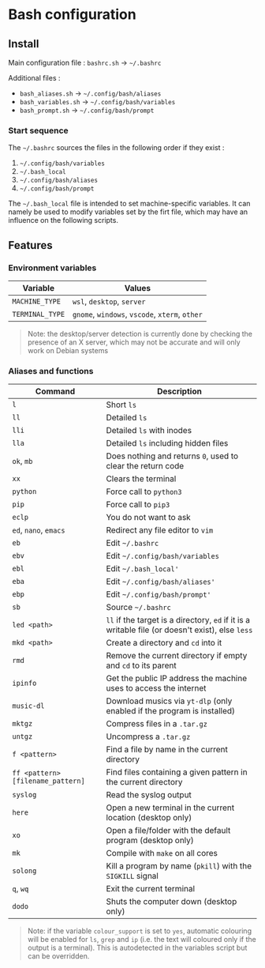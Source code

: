 
# Bash configuration

## Install

Main configuration file : `bashrc.sh` -> `~/.bashrc`

Additional files :

- `bash_aliases.sh` -> `~/.config/bash/aliases`
- `bash_variables.sh` -> `~/.config/bash/variables`
- `bash_prompt.sh` -> `~/.config/bash/prompt`

### Start sequence

The `~/.bashrc` sources the files in the following order if they exist :

1. `~/.config/bash/variables`
2. `~/.bash_local`
3. `~/.config/bash/aliases`
4. `~/.config/bash/prompt`

The `~/.bash_local` file is intended to set machine-specific variables. It can namely be used to modify variables set by the firt file, which may have an influence on the following scripts.

## Features

### Environment variables

| Variable        | Values                                         |
|-----------------|------------------------------------------------|
| `MACHINE_TYPE`  | `wsl`, `desktop`, `server`                     |
| `TERMINAL_TYPE` | `gnome`, `windows`, `vscode`, `xterm`, `other` | 

> Note: the desktop/server detection is currently done by checking the presence of an X server, which may not be accurate and will only work on Debian systems

### Aliases and functions

| Command                           | Description                                                                              |
|-----------------------------------|------------------------------------------------------------------------------------------|
| `l`                               | Short `ls`                                                                               |
| `ll`                              | Detailed `ls`                                                                            |
| `lli`                             | Detailed `ls` with inodes                                                                |
| `lla`                             | Detailed `ls` including hidden files                                                     |
| `ok`, `mb`                        | Does nothing and returns `0`, used to clear the return code                              |
| `xx`                              | Clears the terminal                                                                      |
| `python`                          | Force call to `python3`                                                                  |
| `pip`                             | Force call to `pip3`                                                                     |
| `eclp`                            | You do not want to ask                                                                   |
| `ed`, `nano`, `emacs`             | Redirect any file editor to `vim`                                                        |
| `eb`                              | Edit `~/.bashrc`                                                                         |
| `ebv`                             | Edit `~/.config/bash/variables`                                                          |
| `ebl`                             | Edit `~/.bash_local'`                                                                    |
| `eba`                             | Edit `~/.config/bash/aliases'`                                                           |
| `ebp`                             | Edit `~/.config/bash/prompt'`                                                            |
| `sb`                              | Source `~/.bashrc`                                                                       |
| `led <path>`                      | `ll` if the target is a directory, `ed` if it is a writable file (or doesn't exist), else `less` |
| `mkd <path>`                      | Create a directory and `cd` into it                                            |
| `rmd`                             | Remove the current directory if empty and `cd` to its parent                   |
| `ipinfo`                          | Get the public IP address the machine uses to access the internet              |
| `music-dl`                        | Download musics via `yt-dlp` (only enabled if the program is installed)        |
| `mktgz`                           | Compress files in a `.tar.gz`                                                  |
| `untgz`                           | Uncompress a `.tar.gz`                                                         |
| `f <pattern>`                     | Find a file by name in the current directory                                   |
| `ff <pattern> [filename_pattern]` | Find files containing a given pattern in the current directory                 |
| `syslog`                          | Read the syslog output                                                         |
| `here`                            | Open a new terminal in the current location (desktop only)                     |
| `xo`                              | Open a file/folder with the default program (desktop only)                     |
| `mk`                              | Compile with `make` on all cores                                               |
| `solong`                          | Kill a program by name (`pkill`) with the `SIGKILL` signal                     |
| `q`, `wq`                         | Exit the current terminal                                                      |
| `dodo`                            | Shuts the computer down (desktop only)                                         |

> Note: if the variable `colour_support` is set to `yes`, automatic colouring will be enabled for `ls`, `grep` and `ip` (i.e. the text will coloured only if the output is a terminal). This is autodetected in the variables script but can be overridden.

